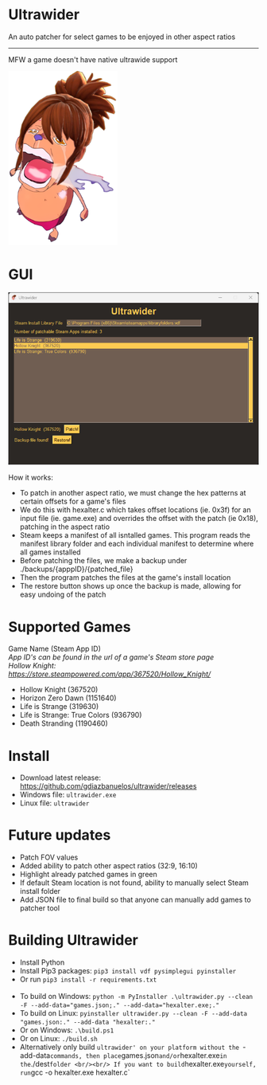 # Ultrawider
 An auto patcher for select games to be enjoyed in other aspect ratios
<br/><hr/>
MFW a game doesn't have native ultrawide support


![alt text](images/marthi.png)

# GUI
![My Image](images/ultrawidergui.png)

How it works:

- To patch in another aspect ratio, we must change the hex patterns at certain offsets for a game's files
- We do this with hexalter.c which takes offset locations (ie. 0x3f) for an input file (ie. game.exe) and overrides the offset with the patch (ie 0x18), patching in the aspect ratio
- Steam keeps a manifest of all isntalled games. This program reads the manifest library folder and each individual manifest to determine where all games installed
- Before patching the files, we make a backup under ./backups/{apppID}/{patched_file}
- Then the program patches the files at the game's install location
- The restore button shows up once the backup is made, allowing for easy undoing of the patch

# Supported Games
Game Name (Steam App ID)
<br/>*App ID's can be found in the url of a game's Steam store page*
<br/> *Hollow Knight: https://store.steampowered.com/app/367520/Hollow_Knight/*
- Hollow Knight (367520)
- Horizon Zero Dawn (1151640)
- Life is Strange (319630)
- Life is Strange: True Colors (936790)
- Death Stranding (1190460)

# Install
- Download latest release: https://github.com/gdiazbanuelos/ultrawider/releases
- Windows file: `ultrawider.exe`
- Linux file: `ultrawider`

# Future updates
- Patch FOV values
- Added ability to patch other aspect ratios (32:9, 16:10)
- Highlight already patched games in green
- If default Steam location is not found, ability to manually select Steam install folder
- Add JSON file to final build so that anyone can manually add games to patcher tool

# Building Ultrawider
- Install Python
- Install Pip3 packages: `pip3 install vdf pysimplegui pyinstaller`
- Or run `pip3 install -r requirements.txt`
<br/><br/>
- To build on Windows: `python -m PyInstaller .\ultrawider.py --clean -F --add-data="games.json;." --add-data="hexalter.exe;." `
- To build on Linux: `pyinstaller ultrawider.py --clean -F --add-data "games.json:." --add-data "hexalter:."`
- Or on Windows: `.\build.ps1`
- Or on Linux: `./build.sh`
- Alternatively only build `ultrawider' on your platform without the `-add-data` commands, then place `games.json` and/or `hexalter.exe` in the `./dest` folder
<br/><br/>
If you want to build `hexalter.exe` yourself, run `gcc -o hexalter.exe hexalter.c`
